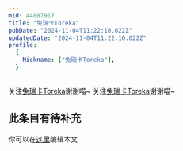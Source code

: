 ```yaml
---
mid: 44887917
title: "兔瑞卡Toreka"
pubDate: "2024-11-04T11:22:10.022Z"
updatedDate: "2024-11-04T11:22:10.022Z"
profile:
  {
    Nickname: ["兔瑞卡Toreka"],
  }
---
```


关注[兔瑞卡Toreka](https://space.bilibili.com/44887917)谢谢喵~ 关注[兔瑞卡Toreka](https://space.bilibili.com/44887917)谢谢喵~

## 此条目有待补充
你可以在[这里](https://github.com/Yuhanawa/VTuber.ICU/edit/master/src/content/v/兔瑞卡Toreka/index.md)编辑本文
